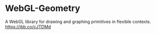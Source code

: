# WebGL-Geometry
A WebGL library for drawing and graphing primitives in flexible contexts.
https://ibb.co/cJTDMd
